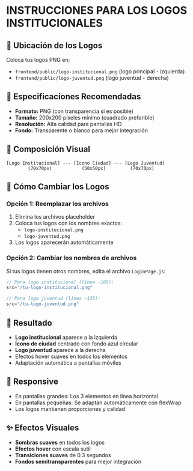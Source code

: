 # INSTRUCCIONES PARA LOS LOGOS INSTITUCIONALES

## 📁 Ubicación de los Logos
Coloca tus logos PNG en:
- `frontend/public/logo-institucional.png` (logo principal - izquierda)
- `frontend/public/logo-juventud.png` (logo juventud - derecha)

## 🎨 Especificaciones Recomendadas
- **Formato:** PNG (con transparencia si es posible)
- **Tamaño:** 200x200 píxeles mínimo (cuadrado preferible)
- **Resolución:** Alta calidad para pantallas HD
- **Fondo:** Transparente o blanco para mejor integración

## 🔧 Composición Visual
```
[Logo Institucional] --- [Ícono Ciudad] --- [Logo Juventud]
        (70x70px)           (50x50px)         (70x70px)
```

## 🔧 Cómo Cambiar los Logos

### Opción 1: Reemplazar los archivos
1. Elimina los archivos placeholder
2. Coloca tus logos con los nombres exactos:
   - `logo-institucional.png`
   - `logo-juventud.png`
3. Los logos aparecerán automáticamente

### Opción 2: Cambiar los nombres de archivos
Si tus logos tienen otros nombres, edita el archivo `LoginPage.js`:
```javascript
// Para logo institucional (línea ~105):
src="/tu-logo-institucional.png"

// Para logo juventud (línea ~135):
src="/tu-logo-juventud.png"
```

## 🎯 Resultado
- **Logo institucional** aparece a la izquierda
- **Ícono de ciudad** centrado con fondo azul circular
- **Logo juventud** aparece a la derecha
- Efectos hover suaves en todos los elementos
- Adaptación automática a pantallas móviles

## 📱 Responsive
- En pantallas grandes: Los 3 elementos en línea horizontal
- En pantallas pequeñas: Se adaptan automáticamente con flexWrap
- Los logos mantienen proporciones y calidad

## ✨ Efectos Visuales
- **Sombras suaves** en todos los logos
- **Efectos hover** con escala sutil
- **Transiciones suaves** de 0.3 segundos
- **Fondos semitransparentes** para mejor integración
